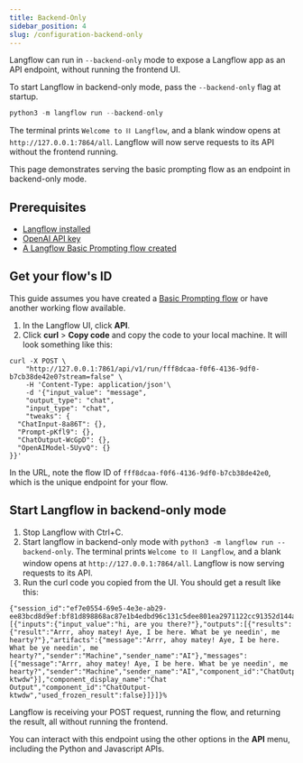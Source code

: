 ```yaml
---
title: Backend-Only
sidebar_position: 4
slug: /configuration-backend-only
---
```


Langflow can run in `--backend-only` mode to expose a Langflow app as an API endpoint, without running the frontend UI.

To start Langflow in backend-only mode, pass the `--backend-only` flag at startup.

```python
python3 -m langflow run --backend-only
```

The terminal prints `Welcome to ⛓ Langflow`, and a blank window opens at `http://127.0.0.1:7864/all`.
Langflow will now serve requests to its API without the frontend running.

This page demonstrates serving the basic prompting flow as an endpoint in backend-only mode.

## Prerequisites

- [Langflow installed](/getting-started-installation)
- [OpenAI API key](https://platform.openai.com/)
- [A Langflow Basic Prompting flow created](/starter-projects-basic-prompting)

## Get your flow's ID

This guide assumes you have created a [Basic Prompting flow](/starter-projects-basic-prompting) or have another working flow available.

1. In the Langflow UI, click **API**.
2. Click **curl** &gt; **Copy code** and copy the code to your local machine.
It will look something like this:

```text
curl -X POST \
    "http://127.0.0.1:7861/api/v1/run/fff8dcaa-f0f6-4136-9df0-b7cb38de42e0?stream=false" \
    -H 'Content-Type: application/json'\
    -d '{"input_value": "message",
    "output_type": "chat",
    "input_type": "chat",
    "tweaks": {
  "ChatInput-8a86T": {},
  "Prompt-pKfl9": {},
  "ChatOutput-WcGpD": {},
  "OpenAIModel-5UyvQ": {}
}}'
```

In the URL, note the flow ID of `fff8dcaa-f0f6-4136-9df0-b7cb38de42e0`, which is the unique endpoint for your flow.

## Start Langflow in backend-only mode

1. Stop Langflow with Ctrl+C.
2. Start langflow in backend-only mode with `python3 -m langflow run --backend-only`.
The terminal prints `Welcome to ⛓ Langflow`, and a blank window opens at `http://127.0.0.1:7864/all`.
Langflow is now serving requests to its API.
3. Run the curl code you copied from the UI.
You should get a result like this:

```shell
{"session_id":"ef7e0554-69e5-4e3e-ab29-ee83bcd8d9ef:bf81d898868ac87e1b4edbd96c131c5dee801ea2971122cc91352d144a45b880","outputs":[{"inputs":{"input_value":"hi, are you there?"},"outputs":[{"results":{"result":"Arrr, ahoy matey! Aye, I be here. What be ye needin', me hearty?"},"artifacts":{"message":"Arrr, ahoy matey! Aye, I be here. What be ye needin', me hearty?","sender":"Machine","sender_name":"AI"},"messages":[{"message":"Arrr, ahoy matey! Aye, I be here. What be ye needin', me hearty?","sender":"Machine","sender_name":"AI","component_id":"ChatOutput-ktwdw"}],"component_display_name":"Chat Output","component_id":"ChatOutput-ktwdw","used_frozen_result":false}]}]}%
```

Langflow is receiving your POST request, running the flow, and returning the result, all without running the frontend.

You can interact with this endpoint using the other options in the **API** menu, including the Python and Javascript APIs.



